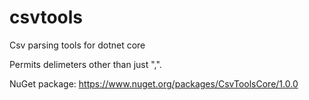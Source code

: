 # csvtools
Csv parsing tools for dotnet core

Permits delimeters other than just ",".

NuGet package: https://www.nuget.org/packages/CsvToolsCore/1.0.0

